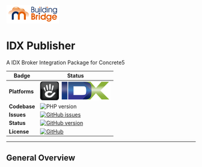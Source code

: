 ![IDX Publisher](.github/buildingbridge-50.png)

# IDX Publisher

A IDX Broker Integration Package for Concrete5

Badge | Status
--- | ---
**Platforms** | ![Concrete5](.github/concrete-50.png) ![IDX Broker](.github/IDX-50.png)
**Codebase** | ![PHP version](https://img.shields.io/badge/PHP-7.0%20%2B-green.svg?style=plastic&logo=php&logoColor=white)
**Issues** | [![GitHub issues](https://img.shields.io/badge/Issues-View-orange.svg?style=plastic&logo=github&logoColor=white)](https://github.com/BuildingBridge/IDX_Publisher/issues)
**Status** | [![GitHub version](https://img.shields.io/badge/Active-Development-orange.svg?style=plastic&logo=github&logoColor=white)](https://github.com/BuildingBridge/IDX_Publisher/releases)
**License** | [![GitHub](https://img.shields.io/badge/license-NRF-green.svg?style=plastic)](https://github.com/BuildingBridge/IDX_Publisher/blob/master/LICENSE.MD)
---

**General Overview**
---

